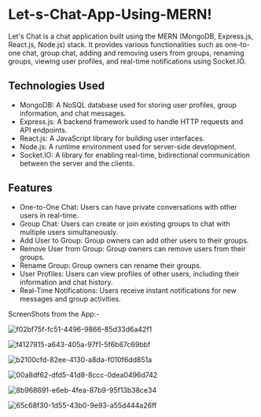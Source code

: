 # Let-s-Chat-App-Using-MERN!

Let's Chat is a chat application built using the MERN (MongoDB, Express.js, React.js, Node.js) stack. It provides various functionalities such as one-to-one chat, group chat, adding and removing users from groups, renaming groups, viewing user profiles, and real-time notifications using Socket.IO.

## Technologies Used

- MongoDB: A NoSQL database used for storing user profiles, group information, and chat messages.
- Express.js: A backend framework used to handle HTTP requests and API endpoints.
- React.js: A JavaScript library for building user interfaces.
- Node.js: A runtime environment used for server-side development.
- Socket.IO: A library for enabling real-time, bidirectional communication between the server and the clients.

## Features

- One-to-One Chat: Users can have private conversations with other users in real-time.
- Group Chat: Users can create or join existing groups to chat with multiple users simultaneously.
- Add User to Group: Group owners can add other users to their groups.
- Remove User from Group: Group owners can remove users from their groups.
- Rename Group: Group owners can rename their groups.
- User Profiles: Users can view profiles of other users, including their information and chat history.
- Real-Time Notifications: Users receive instant notifications for new messages and group activities.

ScreenShots from the App:-

![f02bf75f-fc51-4496-9866-85d33d6a42f1](https://github.com/codernaman2001/Let-s-Chat-App-Using-MERN/assets/81150709/0c6b0e43-d8ce-43dd-8c20-1e33bc35077e)




![f4127815-a643-405a-97f1-5f6b67c69bbf](https://github.com/codernaman2001/Let-s-Chat-App-Using-MERN/assets/81150709/95039abd-9f0b-4161-adba-bcd796f1e618)




![b2100cfd-82ee-4130-a8da-f010f6dd851a](https://github.com/codernaman2001/Let-s-Chat-App-Using-MERN/assets/81150709/c5a5d713-a52e-4906-8573-5cfa0746818e)




![00a8df62-dfd5-41d8-8ccc-0dea0496d742](https://github.com/codernaman2001/Let-s-Chat-App-Using-MERN/assets/81150709/f79ff79d-9f34-4a34-9d16-52edcec3ba05)




![8b968691-e6eb-4fea-87b9-95f13b38ce34](https://github.com/codernaman2001/Let-s-Chat-App-Using-MERN/assets/81150709/4e6fdd95-579d-4ec3-a3df-30a27d175e1a)




![65c68f30-1d55-43b0-9e93-a55d444a26ff](https://github.com/codernaman2001/Let-s-Chat-App-Using-MERN/assets/81150709/bc3b8af3-6561-4177-a7ec-454828373d5c)

